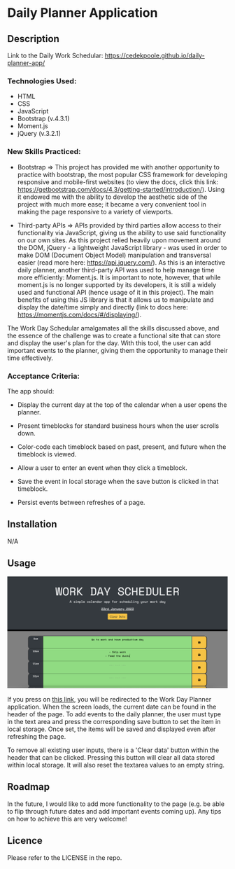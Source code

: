 # Daily Planner Application 

## Description 

Link to the Daily Work Schedular: https://cedekpoole.github.io/daily-planner-app/ 

### Technologies Used: 
- HTML
- CSS
- JavaScript
- Bootstrap (v.4.3.1)
- Moment.js
- jQuery (v.3.2.1)

### New Skills Practiced: 

- Bootstrap => This project has provided me with another opportunity to practice with bootstrap, the most popular CSS framework for developing responsive and mobile-first websites (to view the docs, click this link: https://getbootstrap.com/docs/4.3/getting-started/introduction/). Using it endowed me with the ability to develop the aesthetic side of the project with much more ease; it became a very convenient tool in making the page responsive to a variety of viewports. 

- Third-party APIs => APIs provided by third parties allow access to their functionality via JavaScript, giving us the ability to use said functionality on our own sites. As this project relied heavily upon movement around the DOM, jQuery - a lightweight JavaScript library - was used in order to make DOM (Document Object Model) manipulation and transversal easier (read more here: https://api.jquery.com/). As this is an interactive daily planner, another third-party API was used to help manage time more efficiently: Moment.js. It is important to note, however, that while moment.js is no longer supported by its developers, it is still a widely used and functional API (hence usage of it in this project). The main benefits of using this JS library is that it allows us to manipulate and display the date/time simply and directly (link to docs here: https://momentjs.com/docs/#/displaying/). 

The Work Day Schedular amalgamates all the skills discussed above, and the essence of the challenge was to create a functional site that can store and display the user's plan for the day. With this tool, the user can add important events to the planner, giving them the opportunity to manage their time effectively. 

### Acceptance Criteria: 

The app should:

- Display the current day at the top of the calendar when a user opens the planner.

- Present timeblocks for standard business hours when the user scrolls down.

- Color-code each timeblock based on past, present, and future when the timeblock is viewed.

- Allow a user to enter an event when they click a timeblock.

- Save the event in local storage when the save button is clicked in that timeblock.

- Persist events between refreshes of a page.

## Installation 

N/A

## Usage 

![Work Day Planner](assets/images/planner-screenshot.png "Work Day Planner")

If you press on [this link](https://cedekpoole.github.io/daily-planner-app/), you will be redirected to the Work Day Planner application. When the screen loads, the current date can be found in the header of the page. To add events to the daily planner, the user must type in the text area and press the corresponding save button to set the item in local storage. Once set, the items will be saved and displayed even after refreshing the page. 

To remove all existing user inputs, there is a 'Clear data' button within the header that can be clicked. Pressing this button will clear all data stored within local storage. It will also reset the textarea values to an empty string. 

## Roadmap 

In the future, I would like to add more functionality to the page (e.g. be able to flip through future dates and add important events coming up). Any tips on how to achieve this are very welcome!

## Licence 

Please refer to the LICENSE in the repo.